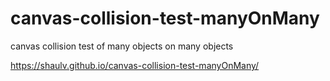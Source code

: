 # canvas-collision-test-manyOnMany
canvas collision test of many objects on many objects

https://shaulv.github.io/canvas-collision-test-manyOnMany/
